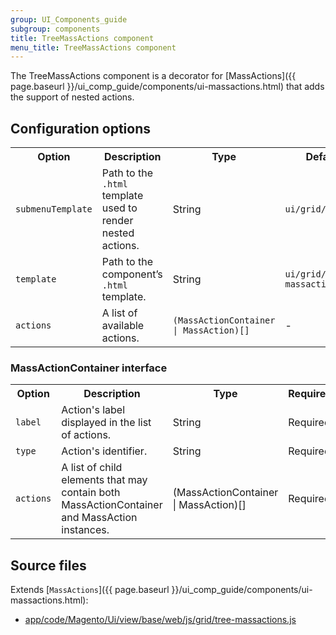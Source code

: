 ```yaml
---
group: UI_Components_guide
subgroup: components
title: TreeMassActions component
menu_title: TreeMassActions component
---
```


The TreeMassActions component is a decorator for [MassActions]({{ page.baseurl }}/ui_comp_guide/components/ui-massactions.html) that adds the support of nested actions.

## Configuration options

<table>
  <tr>
    <th>Option</th>
    <th>Description</th>
    <th>Type</th>
    <th>Default</th>
  </tr>
  <tr>
    <td><code>submenuTemplate</code></td>
    <td>Path to the <code>.html</code> template used to render nested actions.</td>
    <td>String</td>
    <td><code>ui/grid/submenu</code></td>
  </tr>
  <tr>
    <td><code>template</code></td>
    <td>Path to the component’s <code>.html</code> template.</td>
    <td>String</td>
    <td><code>ui/grid/tree-massactions</code></td>
  </tr>
  <tr>
    <td><code>actions</code></td>
    <td>A list of available actions.</td>
    <td><code>(MassActionContainer | MassAction)[]</code></td>
    <td>-</td>
  </tr>
</table>

### MassActionContainer interface

<table>
  <tr>
    <th>Option</th>
    <th>Description</th>
    <th>Type</th>
    <th>Required</th>
  </tr>
  <tr>
    <td><code>label</code></td>
    <td>Action's label displayed in the list of actions.</td>
    <td>String</td>
    <td>Required</td>
  </tr>
  <tr>
    <td><code>type</code></td>
    <td>Action's identifier.</td>
    <td>String</td>
    <td>Required</td>
  </tr>
  <tr>
    <td><code>actions</code></td>
    <td>A list of child elements that may contain both MassActionContainer and MassAction instances.</td>
    <td>(MassActionContainer | MassAction)[]</td>
    <td>Required</td>
  </tr>
</table>

## Source files

Extends [`MassActions`]({{ page.baseurl }}/ui_comp_guide/components/ui-massactions.html):

 - [app/code/Magento/Ui/view/base/web/js/grid/tree-massactions.js](https://github.com/magento/magento2ce/blob/2.1/app/code/Magento/Ui/view/base/web/js/grid/tree-massactions.js)